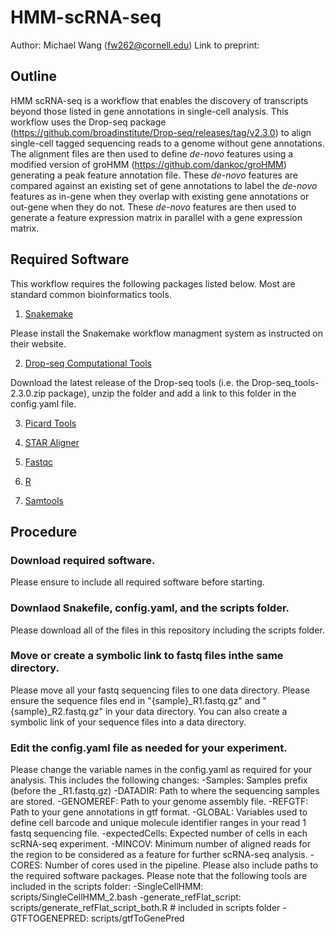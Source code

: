 # HMM-scRNA-seq
Author: Michael Wang (fw262@cornell.edu)
Link to preprint: 

## Outline
HMM scRNA-seq is a workflow that enables the discovery of transcripts beyond those listed in gene annotations in single-cell analysis. This workflow uses the Drop-seq package (https://github.com/broadinstitute/Drop-seq/releases/tag/v2.3.0) to align single-cell tagged sequencing reads to a genome without gene annotations. The alignment files are then used to define *de-novo* features using a modified version of groHMM (https://github.com/dankoc/groHMM) generating a peak feature annotation file. These *de-novo* features are compared against an existing set of gene annotations to label the *de-novo* features as in-gene when they overlap with existing gene annotations or out-gene when they do not. These *de-novo* features are then used to generate a feature expression matrix in parallel with a gene expression matrix.

## Required Software
This workflow requires the following packages listed below. Most are standard common bioinformatics tools.

1. [Snakemake](https://snakemake.readthedocs.io/en/stable/)

Please install the Snakemake workflow managment system as instructed on their website.

2. [Drop-seq Computational Tools](https://github.com/broadinstitute/Drop-seq/releases)

Download the latest release of the Drop-seq tools (i.e. the Drop-seq_tools-2.3.0.zip package), unzip the folder and add a link to this folder in the config.yaml file.

3. [Picard Tools](https://broadinstitute.github.io/picard/)

4. [STAR Aligner](https://github.com/alexdobin/STAR/releases)

5. [Fastqc](https://www.bioinformatics.babraham.ac.uk/projects/fastqc/)

6. [R](https://www.r-project.org/)

7. [Samtools](http://www.htslib.org/)

## Procedure
### Download required software.

Please ensure to include all required software before starting.

### Downlaod Snakefile, config.yaml, and the scripts folder.

Please download all of the files in this repository including the scripts folder.

### Move or create a symbolic link to fastq files inthe same directory.

Please move all your fastq sequencing files to one data directory. Please ensure the sequence files end in "{sample}\_R1.fastq.gz" and "{sample}\_R2.fastq.gz" in your data directory. You can also create a symbolic link of your sequence files into a data directory. 

### Edit the config.yaml file as needed for your experiment.

Please change the variable names in the config.yaml as required for your analysis. This includes the following changes:
-Samples: Samples prefix (before the \_R1.fastq.gz)
-DATADIR: Path to where the sequencing samples are stored.
-GENOMEREF: Path to your genome assembly file.
-REFGTF: Path to your gene annotations in gtf format.
-GLOBAL: Variables used to define cell barcode and unique molecule identifier ranges in your read 1 fastq sequencing file.
-expectedCells: Expected number of cells in each scRNA-seq experiment.
-MINCOV: Minimum number of aligned reads for the region to be considered as a feature for further scRNA-seq analysis.
-CORES: Number of cores used in the pipeline.
Please also include paths to the required software packages. Please note that the following tools are included in the scripts folder:
-SingleCellHMM: scripts/SingleCellHMM_2.bash
-generate_refFlat_script: scripts/generate_refFlat_script_both.R # included in scripts folder
-GTFTOGENEPRED: scripts/gtfToGenePred 
